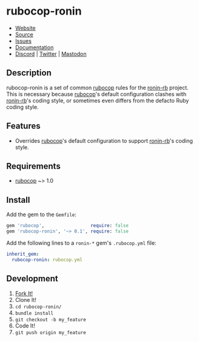 # rubocop-ronin

* [Website](https://ronin-rb.dev/)
* [Source](https://github.com/ronin-rb/rubocop-ronin)
* [Issues](https://github.com/ronin-rb/rubocop-ronin/issues)
* [Documentation](https://ronin-rb.dev/docs/rubocop-ronin/frames)
* [Discord](https://discord.gg/6WAb3PsVX9) |
  [Twitter](https://twitter.com/ronin_rb) |
  [Mastodon](https://infosec.exchange/@ronin_rb)

## Description

rubocop-ronin is a set of common [rubocop] rules for the [ronin-rb] project.
This is necessary because [rubocop]'s default configuration clashes with
[ronin-rb]'s coding style, or sometimes even differs from the defacto Ruby
coding style.

## Features

* Overrides [rubocop]'s default configuration to support [ronin-rb]'s coding
  style.

## Requirements

* [rubocop] ~> 1.0

## Install

Add the gem to the `Gemfile`:

```ruby
gem 'rubocop',                 require: false
gem 'rubocop-ronin', '~> 0.1', require: false
```

Add the following lines to a `ronin-*` gem's `.rubocop.yml` file:

```yaml
inherit_gem:
  rubocop-ronin: rubocop.yml
```

## Development

1. [Fork It!](https://github.com/ronin-rb/rubocop-ronin/fork)
2. Clone It!
3. `cd rubocop-ronin/`
4. `bundle install`
5. `git checkout -b my_feature`
6. Code It!
8. `git push origin my_feature`

[rubocop]: https://rubocop.org/
[ronin-rb]: https://github.com/ronin-rb
